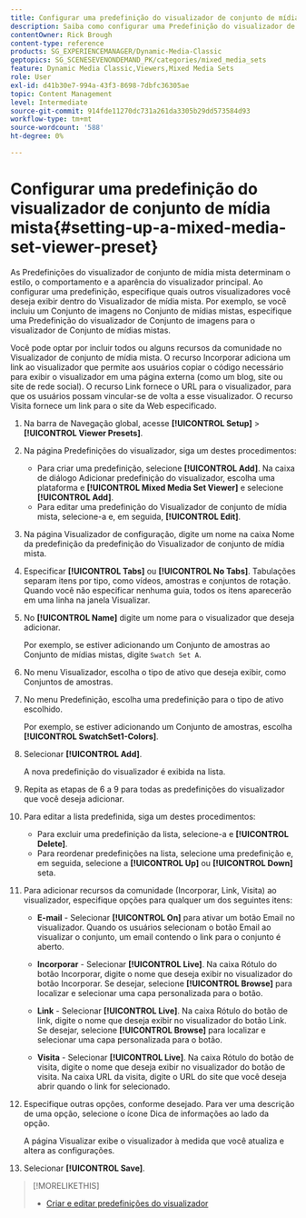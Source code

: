 ```yaml
---
title: Configurar uma predefinição do visualizador de conjunto de mídia mista
description: Saiba como configurar uma Predefinição do visualizador de conjunto de mídia mista no Adobe Dynamic Media Classic.
contentOwner: Rick Brough
content-type: reference
products: SG_EXPERIENCEMANAGER/Dynamic-Media-Classic
geptopics: SG_SCENESEVENONDEMAND_PK/categories/mixed_media_sets
feature: Dynamic Media Classic,Viewers,Mixed Media Sets
role: User
exl-id: d41b30e7-994a-43f3-8698-7dbfc36305ae
topic: Content Management
level: Intermediate
source-git-commit: 914fde11270dc731a261da3305b29dd573584d93
workflow-type: tm+mt
source-wordcount: '588'
ht-degree: 0%

---
```


# Configurar uma predefinição do visualizador de conjunto de mídia mista{#setting-up-a-mixed-media-set-viewer-preset}

As Predefinições do visualizador de conjunto de mídia mista determinam o estilo, o comportamento e a aparência do visualizador principal. Ao configurar uma predefinição, especifique quais outros visualizadores você deseja exibir dentro do Visualizador de mídia mista. Por exemplo, se você incluiu um Conjunto de imagens no Conjunto de mídias mistas, especifique uma Predefinição do visualizador de Conjunto de imagens para o visualizador de Conjunto de mídias mistas.

Você pode optar por incluir todos ou alguns recursos da comunidade no Visualizador de conjunto de mídia mista. O recurso Incorporar adiciona um link ao visualizador que permite aos usuários copiar o código necessário para exibir o visualizador em uma página externa (como um blog, site ou site de rede social). O recurso Link fornece o URL para o visualizador, para que os usuários possam vincular-se de volta a esse visualizador. O recurso Visita fornece um link para o site da Web especificado.

1. Na barra de Navegação global, acesse **[!UICONTROL Setup]** > **[!UICONTROL Viewer Presets]**.
1. Na página Predefinições do visualizador, siga um destes procedimentos:

   * Para criar uma predefinição, selecione **[!UICONTROL Add]**. Na caixa de diálogo Adicionar predefinição do visualizador, escolha uma plataforma e **[!UICONTROL Mixed Media Set Viewer]** e selecione **[!UICONTROL Add]**.
   * Para editar uma predefinição do Visualizador de conjunto de mídia mista, selecione-a e, em seguida, **[!UICONTROL Edit]**.

1. Na página Visualizador de configuração, digite um nome na caixa Nome da predefinição da predefinição do Visualizador de conjunto de mídia mista.
1. Especificar **[!UICONTROL Tabs]** ou **[!UICONTROL No Tabs]**. Tabulações separam itens por tipo, como vídeos, amostras e conjuntos de rotação. Quando você não especificar nenhuma guia, todos os itens aparecerão em uma linha na janela Visualizar.
1. No **[!UICONTROL Name]** digite um nome para o visualizador que deseja adicionar.

   Por exemplo, se estiver adicionando um Conjunto de amostras ao Conjunto de mídias mistas, digite `Swatch Set A`.

1. No menu Visualizador, escolha o tipo de ativo que deseja exibir, como Conjuntos de amostras.
1. No menu Predefinição, escolha uma predefinição para o tipo de ativo escolhido.

   Por exemplo, se estiver adicionando um Conjunto de amostras, escolha **[!UICONTROL SwatchSet1-Colors]**.

1. Selecionar **[!UICONTROL Add]**.

   A nova predefinição do visualizador é exibida na lista.

1. Repita as etapas de 6 a 9 para todas as predefinições do visualizador que você deseja adicionar.
1. Para editar a lista predefinida, siga um destes procedimentos:

   * Para excluir uma predefinição da lista, selecione-a e **[!UICONTROL Delete]**.
   * Para reordenar predefinições na lista, selecione uma predefinição e, em seguida, selecione a **[!UICONTROL Up]** ou **[!UICONTROL Down]** seta.

1. Para adicionar recursos da comunidade (Incorporar, Link, Visita) ao visualizador, especifique opções para qualquer um dos seguintes itens:

   * **E-mail** - Selecionar **[!UICONTROL On]** para ativar um botão Email no visualizador. Quando os usuários selecionam o botão Email ao visualizar o conjunto, um email contendo o link para o conjunto é aberto.

   * **Incorporar** - Selecionar **[!UICONTROL Live]**. Na caixa Rótulo do botão Incorporar, digite o nome que deseja exibir no visualizador do botão Incorporar. Se desejar, selecione **[!UICONTROL Browse]** para localizar e selecionar uma capa personalizada para o botão.

   * **Link** - Selecionar **[!UICONTROL Live]**. Na caixa Rótulo do botão de link, digite o nome que deseja exibir no visualizador do botão Link. Se desejar, selecione **[!UICONTROL Browse]** para localizar e selecionar uma capa personalizada para o botão.

   * **Visita** - Selecionar **[!UICONTROL Live]**. Na caixa Rótulo do botão de visita, digite o nome que deseja exibir no visualizador do botão de visita. Na caixa URL da visita, digite o URL do site que você deseja abrir quando o link for selecionado.

1. Especifique outras opções, conforme desejado. Para ver uma descrição de uma opção, selecione o ícone Dica de informações ao lado da opção.

   A página Visualizar exibe o visualizador à medida que você atualiza e altera as configurações.

1. Selecionar **[!UICONTROL Save]**.

>[!MORELIKETHIS]
>
>* [Criar e editar predefinições do visualizador](application-setup.md#adding_and_editing_viewer_presets)
